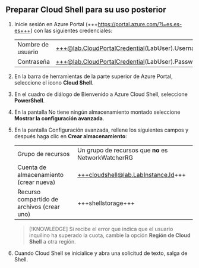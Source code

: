 ## Preparar Cloud Shell para su uso posterior
1. Inicie sesión en Azure Portal (+++https://portal.azure.com/?l=es.es-es+++) con las siguientes credenciales:

    |||
    |--|--|
    |Nombre de usuario|+++@lab.CloudPortalCredential(LabUser).Username+++|
    |Contraseña|+++@lab.CloudPortalCredential(LabUser).Password+++|

1. En la barra de herramientas de la parte superior de Azure Portal, seleccione el icono **Cloud Shell**.

1. En el cuadro de diálogo de Bienvenido a Azure Cloud Shell, seleccione **PowerShell**.

1. En la pantalla No tiene ningún almacenamiento montado seleccione **Mostrar la configuración avanzada**.

1. En la pantalla Configuración avanzada, rellene los siguientes campos y después haga clic en **Crear almacenamiento**:

    |||
    |--|--|
    |Grupo de recursos|Un grupo de recursos que **no** es NetworkWatcherRG|
    |Cuenta de almacenamiento (crear nueva)|+++cloudshell@lab.LabInstance.Id+++|
    |Recurso compartido de archivos (crear uno)|+++shellstorage+++|
    
    >[!KNOWLEDGE] Si recibe el error que indica que el usuario inquilino ha superado la cuota, cambie la opción **Región de Cloud Shell** a otra región.

1. Cuando Cloud Shell se inicialice y abra una solicitud de texto, salga de Shell.
